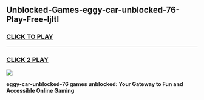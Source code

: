 
## Unblocked-Games-eggy-car-unblocked-76-Play-Free-ljltl
<h3>
<a href="https://premium76.site?title=eggy-car-unblocked-76&ref=18A1">CLICK TO PLAY</a></h3>
<hr>

<h3>
<a href="https://premium76.site?title=eggy-car-unblocked-76&ref=18A1">CLICK 2 PLAY</a>
  
</h3>

<a href="https://premium76.site?title=eggy-car-unblocked-76&ref=18A1"><img src="https://clearcache.store/games.png"></a>


**eggy-car-unblocked-76 games unblocked: Your Gateway to Fun and Accessible Online Gaming**
